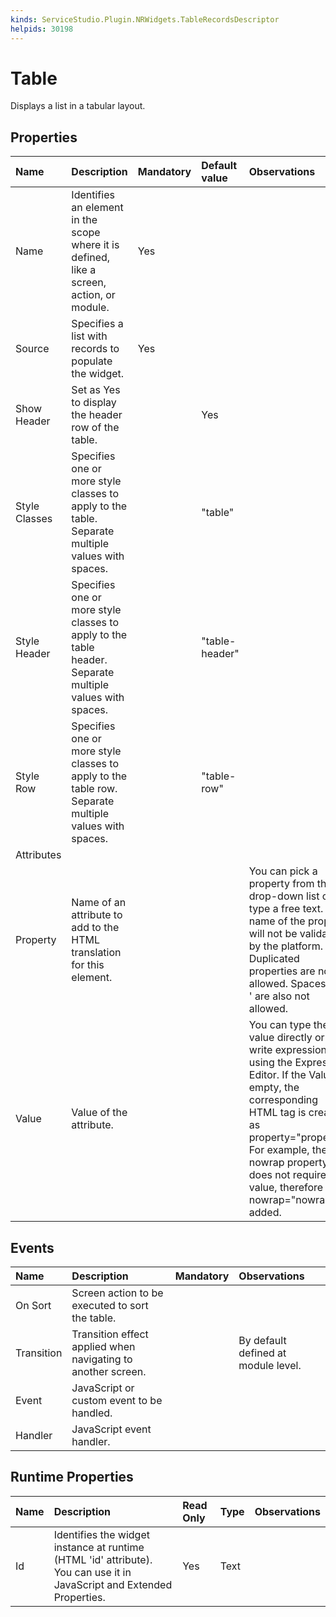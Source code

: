 ```yaml
---
kinds: ServiceStudio.Plugin.NRWidgets.TableRecordsDescriptor
helpids: 30198
---
```


# Table

Displays a list in a tabular layout.

## Properties

| Name | Description | Mandatory | Default value | Observations |
| :--- | :--- | :--- | :--- | :--- |
| Name | Identifies an element in the scope where it is defined, like a screen, action, or module. | Yes |  |  |
| Source | Specifies a list with records to populate the widget. | Yes |  |  |
| Show Header | Set as Yes to display the header row of the table. |  | Yes |  |
| Style Classes | Specifies one or more style classes to apply to the table. Separate multiple values with spaces. |  | "table" |  |
| Style Header | Specifies one or more style classes to apply to the table header. Separate multiple values with spaces. |  | "table-header" |  |
| Style Row | Specifies one or more style classes to apply to the table row. Separate multiple values with spaces. |  | "table-row" |  |
| Attributes |  |  |  |  |
| Property | Name of an attribute to add to the HTML translation for this element. |  |  | You can pick a property from the drop-down list or type a free text. The name of the property will not be validated by the platform.  Duplicated properties are not allowed. Spaces, " or ' are also not allowed. |
| Value | Value of the attribute. |  |  | You can type the value directly or write expressions using the Expression Editor.  If the Value is empty, the corresponding HTML tag is created as property="property". For example, the nowrap property does not require a value, therefore nowrap="nowrap" is added. |

## Events

| Name | Description | Mandatory | Observations |
| :--- | :--- | :--- | :--- |
| On Sort | Screen action to be executed to sort the table. |  |  |
| Transition | Transition effect applied when navigating to another screen. |  | By default defined at module level. |
| Event | JavaScript or custom event to be handled. |  |  |
| Handler | JavaScript event handler. |  |  |

## Runtime Properties

| Name | Description | Read Only | Type | Observations |
| :--- | :--- | :--- | :--- | :--- |
| Id | Identifies the widget instance at runtime \(HTML 'id' attribute\). You can use it in JavaScript and Extended Properties. | Yes | Text |  |

